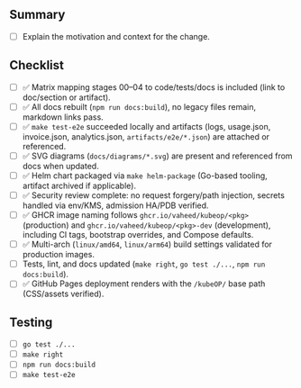 ## Summary
- [ ] Explain the motivation and context for the change.

## Checklist
- [ ] ✅ Matrix mapping stages 00–04 to code/tests/docs is included (link to doc/section or artifact).
- [ ] ✅ All docs rebuilt (`npm run docs:build`), no legacy files remain, markdown links pass.
- [ ] ✅ `make test-e2e` succeeded locally and artifacts (logs, usage.json, invoice.json, analytics.json, `artifacts/e2e/*.json`) are attached or referenced.
- [ ] ✅ SVG diagrams (`docs/diagrams/*.svg`) are present and referenced from docs when updated.
- [ ] ✅ Helm chart packaged via `make helm-package` (Go-based tooling, artifact archived if applicable).
- [ ] ✅ Security review complete: no request forgery/path injection, secrets handled via env/KMS, admission HA/PDB verified.
- [ ] ✅ GHCR image naming follows `ghcr.io/vaheed/kubeop/<pkg>` (production) and `ghcr.io/vaheed/kubeop/<pkg>-dev` (development), including CI tags, bootstrap overrides, and Compose defaults.
- [ ] ✅ Multi-arch (`linux/amd64`, `linux/arm64`) build settings validated for production images.
- [ ] Tests, lint, and docs updated (`make right`, `go test ./...`, `npm run docs:build`).
- [ ] ✅ GitHub Pages deployment renders with the `/kubeOP/` base path (CSS/assets verified).

## Testing
- [ ] `go test ./...`
- [ ] `make right`
- [ ] `npm run docs:build`
- [ ] `make test-e2e`
